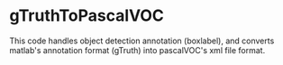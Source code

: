 # gTruthToPascalVOC
This code handles object detection annotation (boxlabel), and converts matlab's annotation format (gTruth) into pascalVOC's xml file format.
